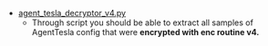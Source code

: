 - [agent_tesla_decryptor_v4.py](https://github.com/Viuleeenz/Reversing_Notes/blob/main/ConfigurationExtractors/AgentTesla/agent_tesla_decryptor_v4.py)
    - Through script you should be able to extract all samples of AgentTesla config that were **encrypted with enc routine v4.**
